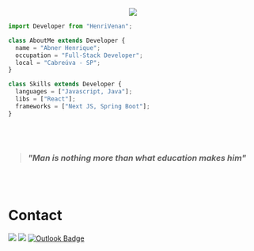 
<p align="center">
  <a href="https://github.com/DenverCoder1/readme-typing-svg"><img src="https://readme-typing-svg.herokuapp.com?font=Cursive&color=cyan&size=35&center=true&vCenter=false&width=1000&height=100&lines=Welcome!+I'm+so+happy+to+have+you+here;I'm+Full-Stack+Developer;and+Analysis+and+Systems+Development+Student"></a>
</p>

```js
import Developer from "HenriVenan";

class AboutMe extends Developer {
  name = "Abner Henrique";
  occupation = "Full-Stack Developer";
  local = "Cabreúva - SP";
}

class Skills extends Developer {
  languages = ["Javascript, Java"];
  libs = ["React"];
  frameworks = ["Next JS, Spring Boot"];
}
```
<br></br>

> <h3><em>"Man is nothing more than what education makes him"</em></h3>

<br></br>

# Contact

<a href="https://wa.me/5511944924303"><img src="https://img.shields.io/badge/WhatsApp-25D366?style=flat-roundedrectangle&logo=whatsapp&logoColor=white"/></a>
<a href="https://linkedin.com/in/henrivenan"><img src="https://img.shields.io/badge/-Linkedin-0077B5?style=flat&logo=Linkedin&logoColor=white"/></a>
[![Outlook Badge](https://img.shields.io/badge/-Outlook-blue?style=flat-roundedrectangle&logo=microsoft-outlook&logoColor=white&link=mailto:abnerhbraga@outlook.pt)](asthiseta@gmail.com)
